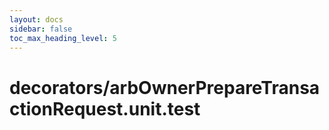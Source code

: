 ```yaml
---
layout: docs
sidebar: false
toc_max_heading_level: 5
---
```


# decorators/arbOwnerPrepareTransactionRequest.unit.test
